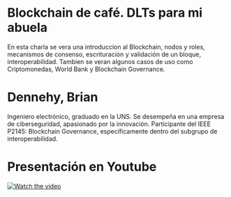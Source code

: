 # Blockchain de café. DLTs para mi abuela
En esta charla se vera una introduccion al Blockchain, nodos y roles, mecanismos de consenso, escrituración y validación de un bloque, interoperabilidad. Tambien se veran algunos casos de uso como Criptomonedas, World Bank y Blockchain Governance.
# Dennehy, Brian
Ingeniero electrónico, graduado en la UNS. Se desempeña en una empresa de ciberseguridad, apasionado por la innovación. Participante del IEEE P2145: Blockchain Governance, específicamente dentro del subgrupo de interoperabilidad. 
# Presentación en Youtube
 [![Watch the video](https://img.youtube.com/vi/tCs0htk9Zjk/maxresdefault.jpg)](https://www.youtube.com/watch?v=tCs0htk9Zjk)
 